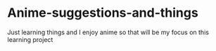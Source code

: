 # Anime-suggestions-and-things
Just learning things and I enjoy anime so that will be my focus on this learning project
